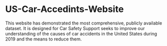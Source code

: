 # US-Car-Accedints-Website

This website has demonstrated the most comprehensive, publicly available dataset. It is designed for Car Safety Support seeks to improve our understanding of the causes of car accidents in the United States during 2019 and the means to reduce them.
